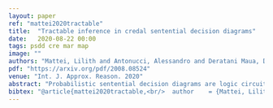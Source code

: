 ```yaml
---
layout: paper
ref: "mattei2020tractable"
title:  "Tractable inference in credal sentential decision diagrams"
date:   2020-08-22 00:00
tags: psdd cre mar map
image: ""
authors: "Mattei, Lilith and Antonucci, Alessandro and Deratani Maua, Denis and Facchini, Alessandro and Llerena, Julissa Villanueva"
pdf: "https://arxiv.org/pdf/2008.08524"
venue: "Int. J. Approx. Reason. 2020"
abstract: "Probabilistic sentential decision diagrams are logic circuits where the inputs of disjunctive gates are annotated by probability values. They allow for a compact representation of joint probability mass functions defined over sets of Boolean variables, that are also consistent with the logical constraints defined by the circuit. The probabilities in such a model are usually “learned” from a set of observations. This leads to overconfident and prior-dependent inferences when data are scarce, unreliable or conflicting. In this work, we develop the credal sentential decision diagrams, a generalisation of their probabilistic counterpart that allows for replacing the local probabilities with (so-called credal) sets of mass functions. These models induce a joint credal set over the set of Boolean variables, that sharply assigns probability zero to states inconsistent with the logical constraints. Three inference algorithms are derived for these models. These allow to compute: (i) the lower and upper probabilities of an observation for an arbitrary number of variables; (ii) the lower and upper conditional probabilities for the state of a single variable given an observation; (iii) whether or not all the probabilistic sentential decision diagrams compatible with the credal specification have the same most probable explanation of a given set of variables given an observation of the other variables. These inferences are tractable, as all the three algorithms, based on bottom-up traversal with local linear programming tasks on the disjunctive gates, can be solved in polynomial time with respect to the circuit size. The first algorithm is always exact, while the remaining two might induce a conservative (outer) approximation in the case of multiply connected circuits. A semantics for this approximation together with an auxiliary algorithm able to decide whether or not the result is exact is also provided together with a brute-force characterization of the exact inference in these cases. For a first empirical validation, we consider a simple application based on noisy seven-segment display images. The credal models are observed to properly distinguish between easy and hard-to-detect instances and outperform other generative models not able to cope with logical constraints."
bibtex: "@article{mattei2020tractable,<br/>  author    = {Mattei, Lilith and Antonucci, Alessandro and Deratani Mau{'{a}}, Denis and Facchini, Alessandro and Llerena, Julissa Villanueva},<br/>  title     = {Tractable inference in credal sentential decision diagrams},<br/>  journal   = {Int. J. Approx. Reason.},<br/>  volume    = {125},<br/>  pages     = {26--48},<br/>  year      = {2020}<br/>}"
---
```

